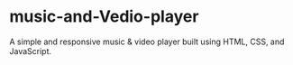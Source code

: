 # music-and-Vedio-player
A simple and responsive music &amp; video player built using HTML, CSS, and JavaScript.
